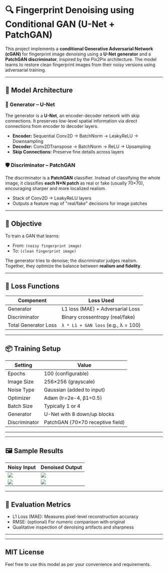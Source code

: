 # 🔍 Fingerprint Denoising using Conditional GAN (U-Net + PatchGAN)

This project implements a **conditional Generative Adversarial Network (cGAN)** for fingerprint image denoising using a **U-Net generator** and a **PatchGAN discriminator**, inspired by the Pix2Pix architecture. The model learns to restore clean fingerprint images from their noisy versions using adversarial training.

---

## 🧠 Model Architecture

### 🎨 Generator – U-Net
The generator is a **U-Net**, an encoder-decoder network with skip connections. It preserves low-level spatial information via direct connections from encoder to decoder layers.

- **Encoder:** Sequential Conv2D → BatchNorm → LeakyReLU → Downsampling
- **Decoder:** Conv2DTranspose → BatchNorm → ReLU → Upsampling
- **Skip Connections:** Preserve fine details across layers

### 🛡️ Discriminator – PatchGAN
The discriminator is a **PatchGAN** classifier. Instead of classifying the whole image, it classifies **each N×N patch** as real or fake (usually 70×70), encouraging sharper and more localized realism.

- Stack of Conv2D → LeakyReLU layers
- Outputs a feature map of "real/fake" decisions for image patches

---

## 🎯 Objective

To train a GAN that learns:
- From: `(noisy fingerprint image)`
- To:   `(clean fingerprint image)`

The generator tries to denoise; the discriminator judges realism.  
Together, they optimize the balance between **realism and fidelity**.

---

## 🧪 Loss Functions

| Component       | Loss Used                          |
|-----------------|------------------------------------|
| Generator       | L1 loss (MAE) + Adversarial Loss   |
| Discriminator   | Binary crossentropy (real/fake)    |
| Total Generator Loss | `λ * L1 + GAN loss` (e.g., λ = 100) |

---

## 📦 Training Setup

| Setting             | Value                      |
|---------------------|----------------------------|
| Epochs              | 100 (configurable)         |
| Image Size          | 256×256 (grayscale)        |
| Noise Type          | Gaussian (added to input)  |
| Optimizer           | Adam (lr=2e-4, β1=0.5)      |
| Batch Size          | Typically 1 or 4           |
| Generator           | U-Net with 8 down/up blocks |
| Discriminator       | PatchGAN (70×70 receptive field) |

---

---

## 🖼️ Sample Results

| Noisy Input | Denoised Output |
|-------------|------------------|
| ![](results/noisy_1.png) | ![](results/denoised_1.png) |
| ![](results/noisy_2.png) | ![](results/denoised_2.png) |

---

## 🧠 Evaluation Metrics
- L1 Loss (MAE): Measures pixel-level reconstruction accuracy
- RMSE: (optional) For numeric comparison with original
- Qualitative inspection of denoising artifacts and sharpness

---

---
## MIT License

Feel free to use this model as per your convenience and requirements. 
